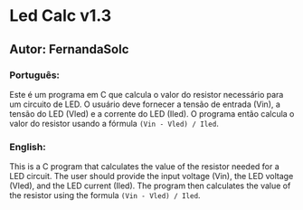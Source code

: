# Led Calc v1.3

## Autor: FernandaSolc

### Português:

Este é um programa em C que calcula o valor do resistor necessário para um circuito de LED. O usuário deve fornecer a tensão de entrada (Vin), a tensão do LED (Vled) e a corrente do LED (Iled). O programa então calcula o valor do resistor usando a fórmula `(Vin - Vled) / Iled`.

### English:

This is a C program that calculates the value of the resistor needed for a LED circuit. The user should provide the input voltage (Vin), the LED voltage (Vled), and the LED current (Iled). The program then calculates the value of the resistor using the formula `(Vin - Vled) / Iled`.
